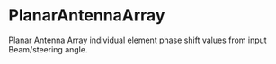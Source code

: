 # PlanarAntennaArray
Planar Antenna Array individual element phase shift values from input Beam/steering angle.
